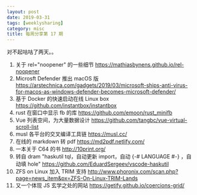 ```yaml
---
layout: post
date: 2019-03-31
tags: [weeklysharing]
category: misc
title: 每周分享第 17 期
---
```


对不起咕咕了两天。。

1. 关于 rel="noopener" 的一些细节 https://mathiasbynens.github.io/rel-noopener
2. Microsft Defender 推出 macOS 版 https://arstechnica.com/gadgets/2019/03/microsoft-ships-anti-virus-for-macos-as-windows-defender-becomes-microsoft-defender/
3. 基于 Docker 的快速启动在线 Linux box https://github.com/instantbox/instantbox
4. rust 在窗口中显示 fb 的库 https://github.com/emoon/rust_minifb
5. Vue 列表空间，为大量数据设计 https://github.com/tangbc/vue-virtual-scroll-list
6. musl 各平台的交叉编译工具链 https://musl.cc/
7. 在线的 markdown 转 pdf https://md2pdf.netlify.com/
8. 一本关于 C64 的书 http://10print.org/
9. 转自 dram "haskutil tql，自动更新 import，自动 {-# LANGUAGE #-} ，自动填 hole" https://github.com/EduardSergeev/vscode-haskutil
10. ZFS on Linux 加入 TRIM 支持 http://www.phoronix.com/scan.php?page=news_item&px=ZFS-On-Linux-TRIM-Lands
11. 又一个体现 JS 玄学之处的网站 https://getify.github.io/coercions-grid/
